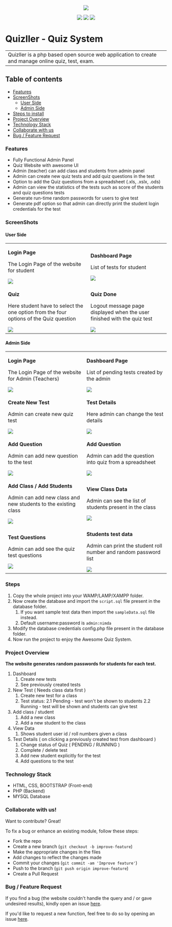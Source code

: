 <p align="center"><img src="https://github.com/Santoshverma77/Quizller/blob/master/images/icons/logo.png"/></p>

<p align="center">
<a href="https://github.com/Santoshverma77/Quizller/stargazers"><img src="https://img.shields.io/github/stars/Santoshverma77/Quizller"></a>
<a href="https://github.com/Santoshverma77/Quizller/network/members"><img src="https://img.shields.io/github/forks/Santoshverma77/Quizller"></a>
<a href="https://github.com/Santoshverma77/Quizller/blob/master/LICENSE"><img src="https://img.shields.io/github/license/Santoshverma77/Quizller"></a>
</p>

# Quizller - Quiz System
<table>
  <tr>
    <td>
       Quizller is a php based open source web application to create and manage online quiz, test, exam. 
    </td>
  </tr>
</table>

## Table of contents

* [Features](#features)
* [ScreenShots](#screenshots)
  - [User Side](#user-side)
  - [Admin Side](#admin-side)
* [Steps to install](#steps)
* [Project Overview](#project-overview)
* [Technology Stack](#technology-stack)
* [Collaborate with us](#collaborate-with-us)
* [Bug / Feature Request](#bug--feature-request)

### Features
- Fully Functional Admin Panel
- Quiz Website with awesome UI
- Admin (teacher) can add class and students from admin panel
- Admin can create new quiz tests and add quiz questions in the test
- Option to add the Quiz questions from a spreadsheet (.xls, .xslx, .ods)
- Admin can view the statistics of the tests such as score of the students and quiz questions tests
- Generate run-time random passwords for users to give test
- Generate pdf option so that admin can directly print the student login credentials for the test

### ScreenShots
#### User Side
<table>
  <tr>
    <td>
      <p><b>Login Page</b></p>
      <p>The Login Page of the website for student</p>
      <img src="https://github.com/iamrohitsuthar/Quizller/blob/master/readme_images/student_login.png"/>
    </td>
    <td>
      <p><b>Dashboard Page</b></p>
      <p>List of tests for student</p>
      <img src="https://github.com/iamrohitsuthar/Quizller/blob/master/readme_images/student_dashboard.png"/>
    </td>
  </tr>
  
  <tr>
    <td>
      <p><b>Quiz</b></p>
      <p>Here student have to select the one option from the four options of the Quiz question</p>
      <img src="https://github.com/iamrohitsuthar/Quizller/blob/master/readme_images/student_quiz_test.png"/>
    </td>
    <td>
      <p><b>Quiz Done</b></p>
      <p>Logout message page displayed when the user finished with the quiz test</p>
      <img src="https://github.com/iamrohitsuthar/Quizller/blob/master/readme_images/student_test_completed.png"/>
    </td>
  </tr>
</table>

#### Admin Side
<table>
  <tr>
    <td>
      <p><b>Login Page</b></p>
      <p>The Login Page of the website for Admin (Teachers) </p>
      <img src="https://github.com/iamrohitsuthar/Quizller/blob/master/readme_images/admin_login.png"/>
    </td>
    <td>
      <p><b>Dashboard Page</b></p>
      <p>List of pending tests created by the admin</p>
      <img src="https://github.com/iamrohitsuthar/Quizller/blob/master/readme_images/admin_dashboard.png"/>
    </td>
  </tr>
  
  <tr>
    <td>
      <p><b>Create New Test</b></p>
      <p>Admin can create new quiz test</p>
      <img src="https://github.com/iamrohitsuthar/Quizller/blob/master/readme_images/create_new_test.png"/>
    </td>
    <td>
      <p><b>Test Details</b></p>
      <p>Here admin can change the test details</p>
      <img src="https://github.com/iamrohitsuthar/Quizller/blob/master/readme_images/test_details.png"/>
    </td>
  </tr>
  <tr>
  <td>
    <p><b>Add Question</b></p>
    <p>Admin can add new question to the test</p>
    <img src="https://github.com/iamrohitsuthar/Quizller/blob/master/readme_images/add_question.png"/>
  </td>
  <td>
    <p><b>Add Question</b></p>
    <p>Admin can add the question into quiz from a spreadsheet</p>
    <img src="https://github.com/iamrohitsuthar/Quizller/blob/master/readme_images/import_questions.png"/>
  </td>
</tr>
<tr>
<td>
  <p><b>Add Class / Add Students</b></p>
  <p>Admin can add new class and new students to the existing class</p>
  <img src="https://github.com/iamrohitsuthar/Quizller/blob/master/readme_images/add_class.png"/>
</td>
<td>
  <p><b>View Class Data</b></p>
  <p>Admin can see the list of students present in the class</p>
  <img src="https://github.com/iamrohitsuthar/Quizller/blob/master/readme_images/class_data.png"/>
</td>
</tr>
<tr>
<td>
  <p><b>Test Questions</b></p>
  <p>Admin can add see the quiz test questions</p>
  <img src="https://github.com/iamrohitsuthar/Quizller/blob/master/readme_images/test_questions.png"/>
</td>
<td>
  <p><b>Students test data</b></p>
  <p>Admin can print the student roll number and random password list</p>
  <img src="https://github.com/iamrohitsuthar/Quizller/blob/master/readme_images/student_test_creds.png"/>
</td>
</tr>
</table>

### Steps
1. Copy the whole project into your WAMP/LAMP/XAMPP folder.
2. Now create the database and import the `script.sql` file present in the database folder.
    1. If you want sample test data then import the `sampleData.sql` file instead.
    2. Default username:password is `admin:nimda`
3. Modify the database credentials config.php file present in the database folder.
4. Now run the project to enjoy the Awesome Quiz System.

### Project Overview
**The website generates random passwords for students for each test.**
1. Dashboard
    1. Create new tests
    2. See previously created tests
2. New Test ( Needs class data first )
    1. Create new test for a class
    2. Test status:
      2.1 Pending - test won't be shown to students
      2.2 Running - test will be shown and students can give test
3. Add class / student
    1. Add a new class
    2. Add a new student to the class
4. View Data
    1. Shows student user id / roll numbers given a class
5. Test Details ( on clicking a previously created test from dashboard )
    1. Change status of Quiz ( PENDING / RUNNING )
    2. Complete / delete test
    3. Add new student explicitly for the test
    4. Add questions to the test

### Technology Stack
- HTML, CSS, BOOTSTRAP (Front-end)
- PHP (Backend)
- MYSQL Database
  
### Collaborate with us!
Want to contribute? Great!<br/>

To fix a bug or enhance an existing module, follow these steps:

- Fork the repo
- Create a new branch (`git checkout -b improve-feature`)
- Make the appropriate changes in the files
- Add changes to reflect the changes made
- Commit your changes (`git commit -am 'Improve feature'`)
- Push to the branch (`git push origin improve-feature`)
- Create a Pull Request 
  
 
### Bug / Feature Request

If you find a bug (the website couldn't handle the query and / or gave undesired results), kindly open an issue [here](https://github.com/iamrohitsuthar/quizller/issues/new).

If you'd like to request a new function, feel free to do so by opening an issue [here](https://github.com/iamrohitsuthar/quizller/issues/new).
